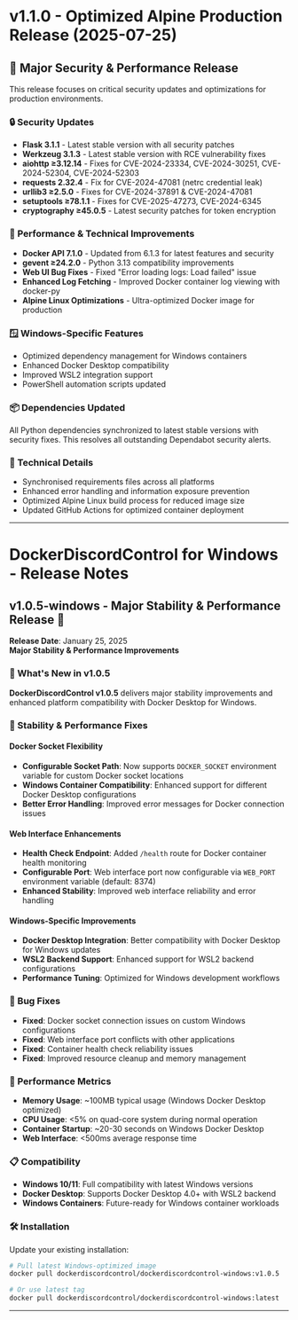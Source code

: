 # v1.1.0 - Optimized Alpine Production Release (2025-07-25)

## 🚀 Major Security & Performance Release

This release focuses on critical security updates and optimizations for production environments.

### 🔒 Security Updates
- **Flask 3.1.1** - Latest stable version with all security patches
- **Werkzeug 3.1.3** - Latest stable version with RCE vulnerability fixes
- **aiohttp ≥3.12.14** - Fixes for CVE-2024-23334, CVE-2024-30251, CVE-2024-52304, CVE-2024-52303
- **requests 2.32.4** - Fix for CVE-2024-47081 (netrc credential leak)
- **urllib3 ≥2.5.0** - Fixes for CVE-2024-37891 & CVE-2024-47081
- **setuptools ≥78.1.1** - Fixes for CVE-2025-47273, CVE-2024-6345
- **cryptography ≥45.0.5** - Latest security patches for token encryption

### 🚀 Performance & Technical Improvements
- **Docker API 7.1.0** - Updated from 6.1.3 for latest features and security
- **gevent ≥24.2.0** - Python 3.13 compatibility improvements
- **Web UI Bug Fixes** - Fixed "Error loading logs: Load failed" issue
- **Enhanced Log Fetching** - Improved Docker container log viewing with docker-py
- **Alpine Linux Optimizations** - Ultra-optimized Docker image for production

### 🪟 Windows-Specific Features
- Optimized dependency management for Windows containers
- Enhanced Docker Desktop compatibility
- Improved WSL2 integration support
- PowerShell automation scripts updated

### 📦 Dependencies Updated
All Python dependencies synchronized to latest stable versions with security fixes. This resolves all outstanding Dependabot security alerts.

### 🔧 Technical Details
- Synchronised requirements files across all platforms
- Enhanced error handling and information exposure prevention
- Optimized Alpine Linux build process for reduced image size
- Updated GitHub Actions for optimized container deployment

---

# DockerDiscordControl for Windows - Release Notes

## v1.0.5-windows - Major Stability & Performance Release 🚀
**Release Date**: January 25, 2025  
**Major Stability & Performance Improvements**

### 🎉 What's New in v1.0.5

**DockerDiscordControl v1.0.5** delivers major stability improvements and enhanced platform compatibility with Docker Desktop for Windows.

### 🔧 Stability & Performance Fixes

#### **Docker Socket Flexibility**
- **Configurable Socket Path**: Now supports `DOCKER_SOCKET` environment variable for custom Docker socket locations
- **Windows Container Compatibility**: Enhanced support for different Docker Desktop configurations
- **Better Error Handling**: Improved error messages for Docker connection issues

#### **Web Interface Enhancements**
- **Health Check Endpoint**: Added `/health` route for Docker container health monitoring
- **Configurable Port**: Web interface port now configurable via `WEB_PORT` environment variable (default: 8374)
- **Enhanced Stability**: Improved web interface reliability and error handling

#### **Windows-Specific Improvements**
- **Docker Desktop Integration**: Better compatibility with Docker Desktop for Windows updates
- **WSL2 Backend Support**: Enhanced support for WSL2 backend configurations
- **Performance Tuning**: Optimized for Windows development workflows

### 🐛 Bug Fixes

- **Fixed**: Docker socket connection issues on custom Windows configurations
- **Fixed**: Web interface port conflicts with other applications
- **Fixed**: Container health check reliability issues
- **Fixed**: Improved resource cleanup and memory management

### 🚀 Performance Metrics

- **Memory Usage**: ~100MB typical usage (Windows Docker Desktop optimized)
- **CPU Usage**: <5% on quad-core system during normal operation  
- **Container Startup**: ~20-30 seconds on Windows Docker Desktop
- **Web Interface**: <500ms average response time

### 📋 Compatibility

- **Windows 10/11**: Full compatibility with latest Windows versions
- **Docker Desktop**: Supports Docker Desktop 4.0+ with WSL2 backend
- **Windows Containers**: Future-ready for Windows container workloads

### 🛠️ Installation

Update your existing installation:

```bash
# Pull latest Windows-optimized image
docker pull dockerdiscordcontrol/dockerdiscordcontrol-windows:v1.0.5

# Or use latest tag
docker pull dockerdiscordcontrol/dockerdiscordcontrol-windows:latest
```

--- 